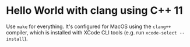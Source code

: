 # Hello World with clang using C++ 11

Use `make` for everything.  It's configured for MacOS using the `clang++` compiler, which is
installed with XCode CLI tools (e.g. run `xcode-select --install`).
